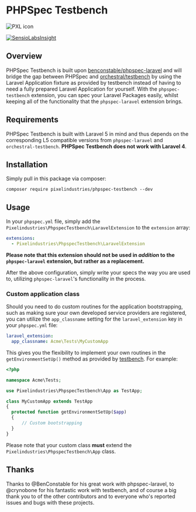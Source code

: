 # PHPSpec Testbench

![PXL icon](http://www.pixelindustries.com/img/logo.svg)

[![SensioLabsInsight](https://insight.sensiolabs.com/projects/34a6b5fa-7283-44ee-a031-a3d13c070d91/mini.png)](https://insight.sensiolabs.com/projects/34a6b5fa-7283-44ee-a031-a3d13c070d91)

## Overview
PHPSpec Testbench is built upon [benconstable/phpspec-laravel](https://github.com/BenConstable/phpspec-laravel) and will bridge the gap between PHPSpec and [orchestral/testbench](https://github.com/orchestral/testbench) by using the Laravel Application fixture as provided by testbench instead of having to need a fully prepared Laravel Application for yourself. With the `phpspec-testbench` extension, you can spec your Laravel Packages easily, whilst keeping all of the functionality that the `phpspec-laravel` extension brings.

## Requirements
PHPSpec Testbench is built with Laravel 5 in mind and thus depends on the corresponding L5 compatible versions from `phpspec-laravel` and `orchestral-testbench`. **PHPSpec Testbench does not work with Laravel 4**.

## Installation
Simply pull in this package via composer:

`composer require pixelindustries/phpspec-testbench --dev`

## Usage
In your `phpspec.yml` file, simply add the `Pixelindustries\PhpspecTestbench\LaravelExtension` to the `extension` array:


```yaml
extensions:
  - Pixelindustries\PhpspecTestbench\LaravelExtension
```

**Please note that this extension should not be used in _addition_ to the `phpspec-laravel` extension, but rather as a replacement.**

After the above configuration, simply write your specs the way you are used to, utilizing `phpspec-laravel`'s functionality in the process.

### Custom application class

Should you need to do custom routines for the application bootstrapping, such as making sure your own developed service providers are registered, you can utilize the `app_classname` setting for the `laravel_extension` key in your `phpspec.yml` file:

```yaml
laravel_extension:
  app_classname: Acme\Tests\MyCustomApp
```

This gives you the flexibility to implement your own routines in the `getEnvironmentSetUp()` method as provided by [testbench](http://orchestraplatform.com/docs/latest/components/testbench#overriding-setup-method). For example:

```php
<?php

namespace Acme\Tests;

use Pixelindustries\PhpspecTestbench\App as TestApp;

class MyCustomApp extends TestApp
{
  protected function getEnvironmentSetUp($app)
  {
      // Custom bootstrapping
  }
}

```

Please note that your custom class **must** extend the `Pixelindustries\PhpspecTestbench\App` class.

## Thanks

Thanks to @BenConstable for his great work with phpspec-laravel, to @crynobone for his fantastic work with testbench, and of course a big thank you to of the other contributors and to everyone who's reported issues and bugs with these projects. 
